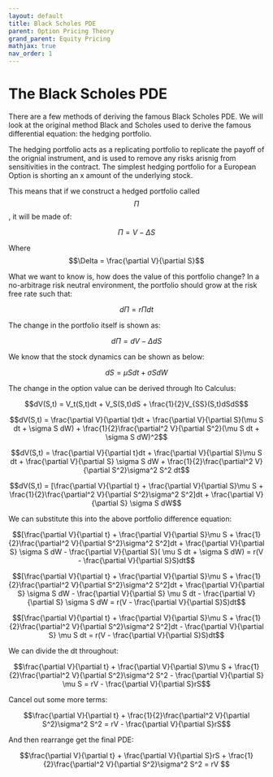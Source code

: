```yaml
---
layout: default
title: Black Scholes PDE
parent: Option Pricing Theory
grand_parent: Equity Pricing
mathjax: true
nav_order: 1
---
```

# The Black Scholes PDE
There are a few methods of deriving the famous Black Scholes PDE. We will look at the original method Black and Scholes used to derive the famous differential equation: the hedging portfolio.

The hedging portfolio acts as a replicating portfolio to replicate the payoff of the orignial instrument, and is used to remove any risks arisnig from sensitivities in the contract. The simplest hedging portfolio for a European Option is shorting an x amount of the underlying stock.

This means that if we construct a hedged portfolio called $$\Pi$$, it will be made of:

$$\Pi = V - \Delta S$$

Where $$\Delta = \frac{\partial V}{\partial S}$$

What we want to know is, how does the value of this portfolio change? In a no-arbitrage risk neutral environment, the portfolio should grow at the risk free rate such that:

$$d\Pi = r\Pi dt$$

The change in the portfolio itself is shown as:

$$d\Pi = dV - \Delta dS$$

We know that the stock dynamics can be shown as below:

$$dS = \mu S dt + \sigma S dW$$

The change in the option value can be derived through Ito Calculus:

$$dV(S,t) = V_t(S,t)dt + V_S(S,t)dS + \frac{1}{2}V_{SS}(S,t)dSdS$$

$$dV(S,t) = \frac{\partial V}{\partial t}dt + \frac{\partial V}{\partial S}(\mu S dt + \sigma S dW) + \frac{1}{2}\frac{\partial^2 V}{\partial S^2}(\mu S dt + \sigma S dW)^2$$

$$dV(S,t) = \frac{\partial V}{\partial t}dt + \frac{\partial V}{\partial S}\mu S dt  + \frac{\partial V}{\partial S} \sigma S dW + \frac{1}{2}\frac{\partial^2 V}{\partial S^2}\sigma^2 S^2 dt$$

$$dV(S,t) = [\frac{\partial V}{\partial t} + \frac{\partial V}{\partial S}\mu S + \frac{1}{2}\frac{\partial^2 V}{\partial S^2}\sigma^2 S^2]dt  + \frac{\partial V}{\partial S} \sigma S dW$$

We can substitute this into the above portfolio difference equation:

$$[\frac{\partial V}{\partial t} + \frac{\partial V}{\partial S}\mu S + \frac{1}{2}\frac{\partial^2 V}{\partial S^2}\sigma^2 S^2]dt  + \frac{\partial V}{\partial S} \sigma S dW - \frac{\partial V}{\partial S}( \mu S dt + \sigma S dW)  = r(V - \frac{\partial V}{\partial S}S)dt$$

$$[\frac{\partial V}{\partial t} + \frac{\partial V}{\partial S}\mu S + \frac{1}{2}\frac{\partial^2 V}{\partial S^2}\sigma^2 S^2]dt  + \frac{\partial V}{\partial S} \sigma S dW - \frac{\partial V}{\partial S} \mu S dt - \frac{\partial V}{\partial S} \sigma S dW  = r(V - \frac{\partial V}{\partial S}S)dt$$

$$[\frac{\partial V}{\partial t} + \frac{\partial V}{\partial S}\mu S + \frac{1}{2}\frac{\partial^2 V}{\partial S^2}\sigma^2 S^2]dt - \frac{\partial V}{\partial S} \mu S dt   = r(V - \frac{\partial V}{\partial S}S)dt$$

We can divide the dt throughout:

$$\frac{\partial V}{\partial t} + \frac{\partial V}{\partial S}\mu S + \frac{1}{2}\frac{\partial^2 V}{\partial S^2}\sigma^2 S^2 - \frac{\partial V}{\partial S} \mu S = rV - \frac{\partial V}{\partial S}rS$$

Cancel out some more terms:

$$\frac{\partial V}{\partial t} + \frac{1}{2}\frac{\partial^2 V}{\partial S^2}\sigma^2 S^2 = rV - \frac{\partial V}{\partial S}rS$$

And then rearrange get the final PDE:

$$\frac{\partial V}{\partial t} + \frac{\partial V}{\partial S}rS + \frac{1}{2}\frac{\partial^2 V}{\partial S^2}\sigma^2 S^2 = rV $$




